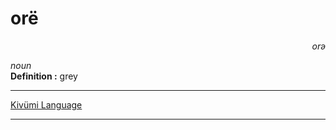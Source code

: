 
# orë

<div align="right"><i>orə</i></div>

*noun*  
**Definition :** grey  

---

[Kivümi Language](../README.md)

---
